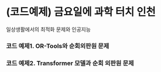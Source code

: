 # (코드예제) 금요일에 과학 터치 인천
일상생활에서의 최적화 문제와 인공지능

### 코드 예제1. OR-Tools와 순회외판원 문제
### 코드 예제2. Transformer 모델과 순회 외판원 문제
